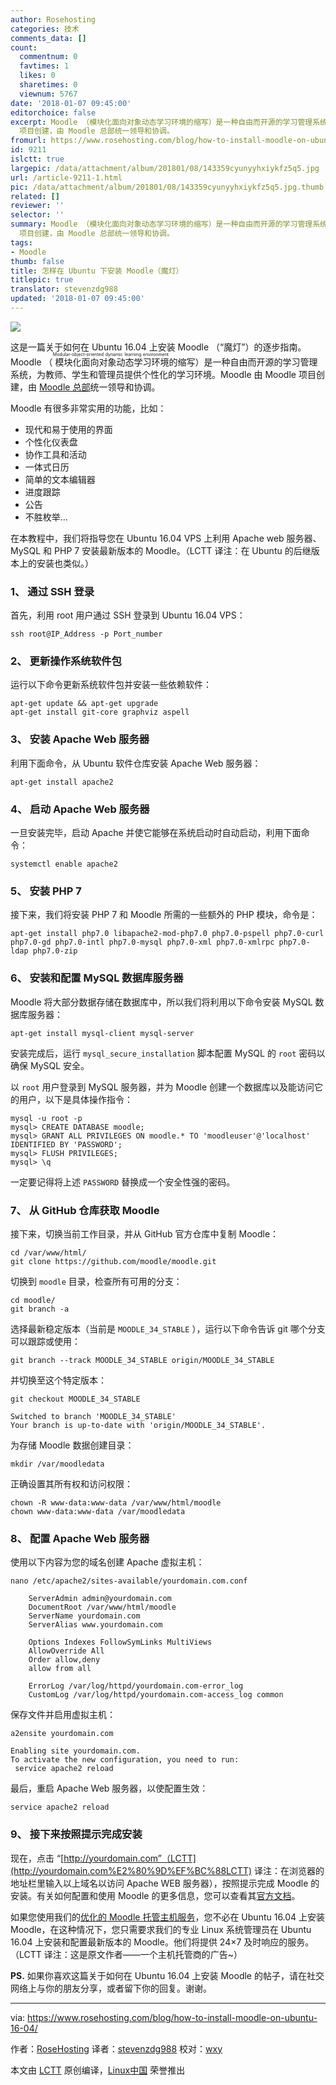```yaml
---
author: Rosehosting
categories: 技术
comments_data: []
count:
  commentnum: 0
  favtimes: 1
  likes: 0
  sharetimes: 0
  viewnum: 5767
date: '2018-01-07 09:45:00'
editorchoice: false
excerpt: Moodle （模块化面向对象动态学习环境的缩写）是一种自由而开源的学习管理系统，为教师、学生和管理员提供个性化的学习环境。Moodle 由 Moodle
  项目创建，由 Moodle 总部统一领导和协调。
fromurl: https://www.rosehosting.com/blog/how-to-install-moodle-on-ubuntu-16-04/
id: 9211
islctt: true
largepic: /data/attachment/album/201801/08/143359cyunyyhxiykfz5q5.jpg
url: /article-9211-1.html
pic: /data/attachment/album/201801/08/143359cyunyyhxiykfz5q5.jpg.thumb.jpg
related: []
reviewer: ''
selector: ''
summary: Moodle （模块化面向对象动态学习环境的缩写）是一种自由而开源的学习管理系统，为教师、学生和管理员提供个性化的学习环境。Moodle 由 Moodle
  项目创建，由 Moodle 总部统一领导和协调。
tags:
- Moodle
thumb: false
title: 怎样在 Ubuntu 下安装 Moodle（魔灯）
titlepic: true
translator: stevenzdg988
updated: '2018-01-07 09:45:00'
---
```


![](/data/attachment/album/201801/08/143359cyunyyhxiykfz5q5.jpg)


这是一篇关于如何在 Ubuntu 16.04 上安装 Moodle （“魔灯”）的逐步指南。Moodle （<ruby> 模块化面向对象动态学习环境 <rt>  Modular-object-oriented dynamic learning environment </rt></ruby>的缩写）是一种自由而开源的学习管理系统，为教师、学生和管理员提供个性化的学习环境。Moodle 由 Moodle 项目创建，由 [Moodle 总部](https://moodle.com/hq)统一领导和协调。


Moodle 有很多非常实用的功能，比如：


* 现代和易于使用的界面
* 个性化仪表盘
* 协作工具和活动
* 一体式日历
* 简单的文本编辑器
* 进度跟踪
* 公告
* 不胜枚举…


在本教程中，我们将指导您在 Ubuntu 16.04 VPS 上利用 Apache web 服务器、MySQL 和 PHP 7 安装最新版本的 Moodle。（LCTT 译注：在 Ubuntu 的后继版本上的安装也类似。）


### 1、 通过 SSH 登录


首先，利用 root 用户通过 SSH 登录到 Ubuntu 16.04 VPS：



```
ssh root@IP_Address -p Port_number

```

### 2、 更新操作系统软件包


运行以下命令更新系统软件包并安装一些依赖软件：



```
apt-get update && apt-get upgrade
apt-get install git-core graphviz aspell

```

### 3、 安装 Apache Web 服务器


利用下面命令，从 Ubuntu 软件仓库安装 Apache Web 服务器：



```
apt-get install apache2

```

### 4、 启动 Apache Web 服务器


一旦安装完毕，启动 Apache 并使它能够在系统启动时自动启动，利用下面命令：



```
systemctl enable apache2

```

### 5、 安装 PHP 7


接下来，我们将安装 PHP 7 和 Moodle 所需的一些额外的 PHP 模块，命令是：



```
apt-get install php7.0 libapache2-mod-php7.0 php7.0-pspell php7.0-curl php7.0-gd php7.0-intl php7.0-mysql php7.0-xml php7.0-xmlrpc php7.0-ldap php7.0-zip

```

### 6、 安装和配置 MySQL 数据库服务器


Moodle 将大部分数据存储在数据库中，所以我们将利用以下命令安装 MySQL 数据库服务器：



```
apt-get install mysql-client mysql-server

```

安装完成后，运行 `mysql_secure_installation` 脚本配置 MySQL 的 `root` 密码以确保 MySQL 安全。


以 `root` 用户登录到 MySQL 服务器，并为 Moodle 创建一个数据库以及能访问它的用户，以下是具体操作指令：



```
mysql -u root -p
mysql> CREATE DATABASE moodle;
mysql> GRANT ALL PRIVILEGES ON moodle.* TO 'moodleuser'@'localhost' IDENTIFIED BY 'PASSWORD';
mysql> FLUSH PRIVILEGES;
mysql> \q

```

一定要记得将上述 `PASSWORD` 替换成一个安全性强的密码。


### 7、 从 GitHub 仓库获取 Moodle


接下来，切换当前工作目录，并从 GitHub 官方仓库中复制 Moodle：



```
cd /var/www/html/
git clone https://github.com/moodle/moodle.git

```

切换到 `moodle` 目录，检查所有可用的分支：



```
cd moodle/
git branch -a

```

选择最新稳定版本（当前是 `MOODLE_34_STABLE` ），运行以下命令告诉 git 哪个分支可以跟踪或使用：



```
git branch --track MOODLE_34_STABLE origin/MOODLE_34_STABLE

```

并切换至这个特定版本：



```
git checkout MOODLE_34_STABLE

Switched to branch 'MOODLE_34_STABLE'
Your branch is up-to-date with 'origin/MOODLE_34_STABLE'.

```

为存储 Moodle 数据创建目录：



```
mkdir /var/moodledata

```

正确设置其所有权和访问权限：



```
chown -R www-data:www-data /var/www/html/moodle
chown www-data:www-data /var/moodledata

```

### 8、 配置 Apache Web 服务器


使用以下内容为您的域名创建 Apache 虚拟主机：



```
nano /etc/apache2/sites-available/yourdomain.com.conf

    ServerAdmin admin@yourdomain.com
    DocumentRoot /var/www/html/moodle
    ServerName yourdomain.com
    ServerAlias www.yourdomain.com

    Options Indexes FollowSymLinks MultiViews
    AllowOverride All
    Order allow,deny
    allow from all

    ErrorLog /var/log/httpd/yourdomain.com-error_log
    CustomLog /var/log/httpd/yourdomain.com-access_log common

```

保存文件并启用虚拟主机：



```
a2ensite yourdomain.com

Enabling site yourdomain.com.
To activate the new configuration, you need to run:
 service apache2 reload

```

最后，重启 Apache Web 服务器，以使配置生效：



```
service apache2 reload

```

### 9、 接下来按照提示完成安装


现在，点击 “[http://yourdomain.com”（LCTT](http://yourdomain.com%E2%80%9D%EF%BC%88LCTT) 译注：在浏览器的地址栏里输入以上域名以访问 Apache WEB 服务器），按照提示完成 Moodle 的安装。有关如何配置和使用 Moodle 的更多信息，您可以查看其[官方文档](https://docs.moodle.org/34/en/Main_page)。


如果您使用我们的[优化的 Moodle 托管主机服务](https://www.rosehosting.com/moodle-hosting.html)，您不必在 Ubuntu 16.04 上安装 Moodle，在这种情况下，您只需要求我们的专业 Linux 系统管理员在 Ubuntu 16.04 上安装和配置最新版本的 Moodle。他们将提供 24×7 及时响应的服务。（LCTT 译注：这是原文作者——一个主机托管商的广告~）


**PS.** 如果你喜欢这篇关于如何在 Ubuntu 16.04 上安装 Moodle 的帖子，请在社交网络上与你的朋友分享，或者留下你的回复。谢谢。




---


via: <https://www.rosehosting.com/blog/how-to-install-moodle-on-ubuntu-16-04/>


作者：[RoseHosting](https://www.rosehosting.com) 译者：[stevenzdg988](https://github.com/stevenzdg988) 校对：[wxy](https://github.com/wxy)


本文由 [LCTT](https://github.com/LCTT/TranslateProject) 原创编译，[Linux中国](https://linux.cn/) 荣誉推出